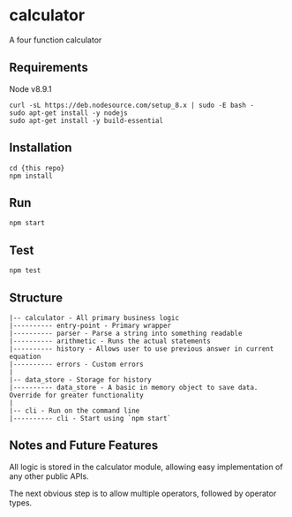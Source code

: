 # calculator
A four function calculator

## Requirements
Node v8.9.1
```
curl -sL https://deb.nodesource.com/setup_8.x | sudo -E bash -
sudo apt-get install -y nodejs
sudo apt-get install -y build-essential
```

## Installation
```
cd {this repo}
npm install
```

## Run
```
npm start
```

## Test 
```
npm test
```

## Structure 
```
|-- calculator - All primary business logic
|---------- entry-point - Primary wrapper
|---------- parser - Parse a string into something readable 
|---------- arithmetic - Runs the actual statements
|---------- history - Allows user to use previous answer in current equation
|---------- errors - Custom errors
|
|-- data_store - Storage for history
|---------- data_store - A basic in memory object to save data. Override for greater functionality
|
|-- cli - Run on the command line
|---------- cli - Start using `npm start`
```

## Notes and Future Features

All logic is stored in the calculator module, allowing easy implementation of any other public APIs. 

The next obvious step is to allow multiple operators, followed by operator types. 

